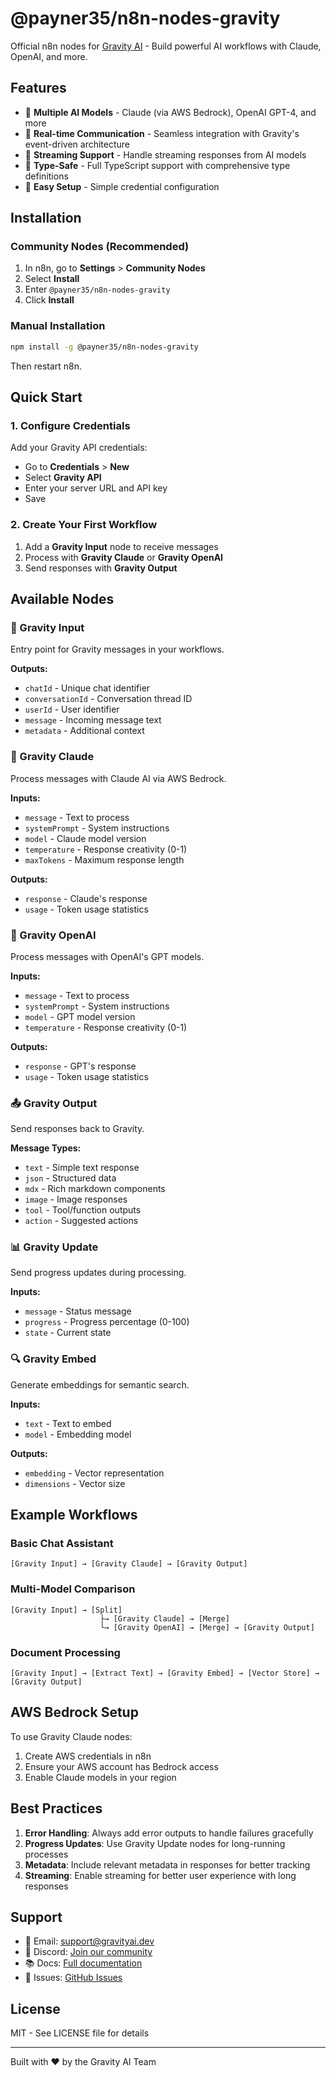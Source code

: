 # @payner35/n8n-nodes-gravity

Official n8n nodes for [Gravity AI](https://gravityai.dev) - Build powerful AI workflows with Claude, OpenAI, and more.

## Features

- 🤖 **Multiple AI Models** - Claude (via AWS Bedrock), OpenAI GPT-4, and more
- 📡 **Real-time Communication** - Seamless integration with Gravity's event-driven architecture
- 🔄 **Streaming Support** - Handle streaming responses from AI models
- 🎯 **Type-Safe** - Full TypeScript support with comprehensive type definitions
- 🔧 **Easy Setup** - Simple credential configuration

## Installation

### Community Nodes (Recommended)

1. In n8n, go to **Settings** > **Community Nodes**
2. Select **Install**
3. Enter `@payner35/n8n-nodes-gravity`
4. Click **Install**

### Manual Installation

```bash
npm install -g @payner35/n8n-nodes-gravity
```

Then restart n8n.

## Quick Start

### 1. Configure Credentials

Add your Gravity API credentials:
- Go to **Credentials** > **New**
- Select **Gravity API**
- Enter your server URL and API key
- Save

### 2. Create Your First Workflow

1. Add a **Gravity Input** node to receive messages
2. Process with **Gravity Claude** or **Gravity OpenAI**
3. Send responses with **Gravity Output**

## Available Nodes

### 🎯 Gravity Input
Entry point for Gravity messages in your workflows.

**Outputs:**
- `chatId` - Unique chat identifier
- `conversationId` - Conversation thread ID
- `userId` - User identifier
- `message` - Incoming message text
- `metadata` - Additional context

### 🤖 Gravity Claude
Process messages with Claude AI via AWS Bedrock.

**Inputs:**
- `message` - Text to process
- `systemPrompt` - System instructions
- `model` - Claude model version
- `temperature` - Response creativity (0-1)
- `maxTokens` - Maximum response length

**Outputs:**
- `response` - Claude's response
- `usage` - Token usage statistics

### 🧠 Gravity OpenAI
Process messages with OpenAI's GPT models.

**Inputs:**
- `message` - Text to process
- `systemPrompt` - System instructions
- `model` - GPT model version
- `temperature` - Response creativity (0-1)

**Outputs:**
- `response` - GPT's response
- `usage` - Token usage statistics

### 📤 Gravity Output
Send responses back to Gravity.

**Message Types:**
- `text` - Simple text response
- `json` - Structured data
- `mdx` - Rich markdown components
- `image` - Image responses
- `tool` - Tool/function outputs
- `action` - Suggested actions

### 📊 Gravity Update
Send progress updates during processing.

**Inputs:**
- `message` - Status message
- `progress` - Progress percentage (0-100)
- `state` - Current state

### 🔍 Gravity Embed
Generate embeddings for semantic search.

**Inputs:**
- `text` - Text to embed
- `model` - Embedding model

**Outputs:**
- `embedding` - Vector representation
- `dimensions` - Vector size

## Example Workflows

### Basic Chat Assistant

```
[Gravity Input] → [Gravity Claude] → [Gravity Output]
```

### Multi-Model Comparison

```
[Gravity Input] → [Split]
                    ├→ [Gravity Claude] → [Merge]
                    └→ [Gravity OpenAI] → [Merge] → [Gravity Output]
```

### Document Processing

```
[Gravity Input] → [Extract Text] → [Gravity Embed] → [Vector Store] → [Gravity Output]
```

## AWS Bedrock Setup

To use Gravity Claude nodes:

1. Create AWS credentials in n8n
2. Ensure your AWS account has Bedrock access
3. Enable Claude models in your region

## Best Practices

1. **Error Handling**: Always add error outputs to handle failures gracefully
2. **Progress Updates**: Use Gravity Update nodes for long-running processes
3. **Metadata**: Include relevant metadata in responses for better tracking
4. **Streaming**: Enable streaming for better user experience with long responses

## Support

- 📧 Email: support@gravityai.dev
- 💬 Discord: [Join our community](https://discord.gg/gravity-ai)
- 📚 Docs: [Full documentation](https://docs.gravityai.dev)
- 🐛 Issues: [GitHub Issues](https://github.com/gravityai-dev/n8n-nodes-gravity/issues)

## License

MIT - See LICENSE file for details

---

Built with ❤️ by the Gravity AI Team
